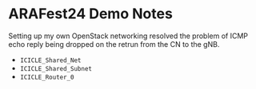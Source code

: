 # ARAFest24 Demo Notes

Setting up my own OpenStack networking resolved the problem of ICMP echo reply being dropped on the retrun from the CN to the gNB. 

- `ICICLE_Shared_Net`
- `ICICLE_Shared_Subnet`
- `ICICLE_Router_0`
